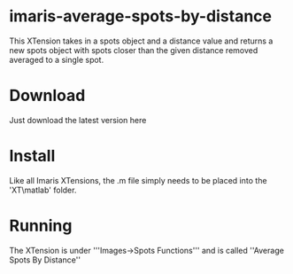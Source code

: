 # imaris-average-spots-by-distance

This XTension takes in a spots object and a distance value and returns a new spots object with spots closer than the given distance removed averaged to a single spot.

# Download

Just download the latest version here

# Install

Like all Imaris XTensions, the .m file simply needs to be placed into the 'XT\matlab' folder.

# Running

The XTension is under '''Images->Spots Functions''' and is called ''Average Spots By Distance'' 
